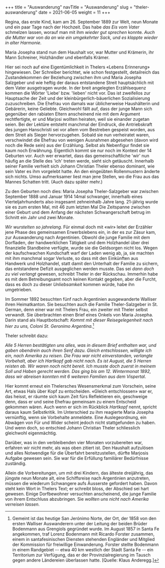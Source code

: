 +++
title = "Auswanderung"
navTitle = "Auswanderung"
slug = "theler-auswanderung"
date = 2021-06-05
weight = 11
+++

Regina, das erste Kind, kam am 26. September 1889 zur Welt, neun Monate und ein paar Tage nach der Hochzeit. Das habe *das Eis vom Vater* schmelzen lassen, worauf man mit ihm *wieder gut sprechen* konnte. *Auch die Mutter war von da an wie ein umgekehrter Sack, und es klappte wieder in alter Harmonie.*

Maria Josepha stand nun dem Haushalt vor, war Mutter und Krämerin, ihr Mann Schreiner, Holzhändler und ebenfalls Krämer.

Hier sei noch auf eine Eigentümlichkeit in Thelers «Lebens Erinnerung» hingewiesen. Der Schreiber berichtet, wie schon festgestellt, detailreich das Zustandekommen der Beziehung zwischen ihm und Maria Josepha Salzgeber und wie heftig der daraus entstandene Streit hauptsächlich mit dem Vater ausgetragen wurde. In der breit angelegten Erzählsequenz kommen die Wörter 'Liebe' bzw. 'lieben' nicht vor. Das ist zweifellos zur Hauptsache der Zeit und der kleinbürgerlich-bäuerlichen Sozialisierung zuzuschreiben. Die Ehefrau von damals war üblicherweise Haushälterin und Gebärerin, keine Geliebte. Gleichwohl fällt auf, dass der junge Mann sich gegenüber den rabiaten Eltern anscheinend nie mit dem Argument rechtfertigte, er und Marjosi wollten heiraten, weil sie einander zugetan seien. Bei der Lektüre entsteht manchmal der Eindruck, die Antriebskraft des jungen Hanschristi sei vor allem vom Bestreben gespeist worden, aus dem Streit als Sieger hervorzugehen. Sobald sie nun verheiratet waren, verschwindet die Ehefrau von wenigen Ausnahmen abgesehen (davon wird noch die Rede sein) aus der Erzählung. Selbst als Nebenfigur findet sie kaum noch Erwähnung. Eigentlich kommt sie nur noch im Kontext der 14 Geburten vor. Auch wer erwartet, dass das gemeinschaftliche 'wir' nun häufig an die Stelle des 'ich' treten werde, sieht sich getäuscht. Innerhalb seiner Familie verhielt sich Johann Christian Theler ebenso dominant, wie sein Vater es ihm vorgelebt hatte. An den eingeübten Rollenmustern änderte sich nichts. Umso aufmerksamer liest man jene Stellen, wo die Frau aus das Mannes Schatten tritt. (Auch dazu später mehr.)

Zu den Geburten noch dies: Maria Josepha Theler-Salzgeber war zwischen September 1888 und Januar 1914 14mal schwanger, innerhalb eines Vierteljahrhunderts also insgesamt zehneinhalb Jahre lang. 21-jährig wurde sie es zum ersten Mal, mit 46 zum letzten Mal Die Zeitspanne zwischen einer Geburt und dem Anfang der nächsten Schwangerschaft betrug im Schnitt ein Jahr und zwei Monate.

*Wir wurstelten so jahrelang*. Für einmal doch mit «wir» leitet der Erzähler jene Phase des gemeinsamen Erwerbslebens ein, in der es zur Zäsur kam, zur Auswanderung nach Argentinien. Obwohl die junge Familie mit dem Dorfladen, der handwerklichen Tätigkeit und dem Holzhandel über drei finanzielle Standbeine verfügte, wurde sie die Geldsorgen nicht los. Wegen der kaufschwachen Kundschaft warf der Laden wenig ab, ja, sie machten mit ihm manchmal sogar Verluste, so dass mit den Einkünften aus Handwerk und Holzhandel, statt damit den Unterhalt der Familie zu sichern, das entstandene Defizit ausgeglichen werden musste. Das sei *dann doch zu viel verlangt* gewesen, schreibt Theler in der Rückschau. Immerhin habe es mit dem Betreibungsamt noch keinen Kontakt gegeben, aber die Furcht, dass es doch zu dieser *Unliebsamkeit* kommen würde, habe ihn umgetrieben.

Im Sommer 1892 besuchten fünf nach Argentinien ausgewanderte Walliser ihren Heimatkanton. Sie besuchten auch die Familie Theler-Salzgeber in St. German, denn einer war mit Thelers Frau, ein zweiter mit Theler selbst verwandt. Sie überbrachten einen Brief eines Onkels von Maria Josepha. Darin stand als Hauptbotschaft: *Kommt mit dieser Reisegelegenheit nach hier zu uns, Coloni St. Geronimo Argentina.*[^1]

Theler schreibt dazu:

*Alle 5 Herren bestätigten uns alles, was in diesem Brief enthalten war, und gaben obendrein auch ihren Senf dazu. Gleich entschlossen, willigte ich ein, nach Amerika zu reisen. Die Frau war nicht einverstanden, verlangte Vorbehalt, aber ich Hartkopf gab nicht nach. Es ist August, die 5 Herren reisten ab. Wir waren noch nicht bereit. Ich musste doch zuerst in meinem Soll und Haben gerecht werden. Das ging bis am 12. Wintermonat 1892, dass wir abreisen konnten mit 6 weiteren Familien aus dem Vispertal*.

Hier kommt erneut ein Thelersches Wesensmerkmal zum Vorschein, seine Art, etwas Hals über Kopf zu entscheiden. «Gleich entschlossen» war er, das heisst, er räumte sich kaum Zeit fürs Reflektieren ein, geschweige denn, dass er und seine Ehefrau gemeinsam zu einem Entscheid gekommen wären. Auch wenn er sich im Rückblick *Hartkopf* nennt, spricht daraus kaum Selbstkritik. Im Unterschied zu ihm reagierte Maria Josepha vernünftig, wenn sie Vorbehalte anmeldete. Eine Auslegeordnung, ein Abwägen von Für und Wider scheint jedoch nicht stattgefunden zu haben. Und wenn doch, so entschied Johann Christian Theler schliesslich gleichwohl eigenmächtig.

Darüber, was in den verbleibenden vier Monaten vorzubereiten war, erfahren wir nicht mehr, als was oben zitiert ist. Den Haushalt aufzulösen und alles Notwendige für die Überfahrt bereitzustellen, dürfte Marjosis Aufgabe gewesen sein. Sie war für die Erfüllung familiärer Bedürfnisse zuständig.

Allein die Vorbereitungen, um mit drei Kindern, das älteste dreijährig, das jüngste neun Monate alt, eine Schiffsreise nach Argentinien anzutreten, müssen die wiederum Schwangere aufs Äusserste gefordert haben. Davon steht kein Wort in Thelers Text; er schreibt bloss, der Abschied sei hart gewesen. Einige Dorfbewohner versuchten anscheinend, die junge Familie von ihrem Entschluss abzubringen. Sie *wollten uns nicht nach Amerika verreisen lassen.*

[^1]: Gemeint ist das heutige San Jerónimo Norte, der Ort, der 1858 von den ersten Walliser Auswanderern unter der Leitung der beiden Brüder Bodenmann aus Grengiols gegründet wurde. Im August 1857 in Santa Fe angekommen, traf Lorenz Bodenmann mit Ricardo Forster zusammen, einem in santafesinischen Diensten stehenden Engländer und Mitglied der Kommission für freiwillige Einwanderung. Forster stellte Bodenmann in einem Randgebiet -- etwa 40 km westlich der Stadt Santa Fe -- ein Territorium zur Verfügung, das er der Provinzialregie­rung im Tausch gegen andere Ländereien überlassen hatte. \[Quelle: Klaus Anderegg.\]

